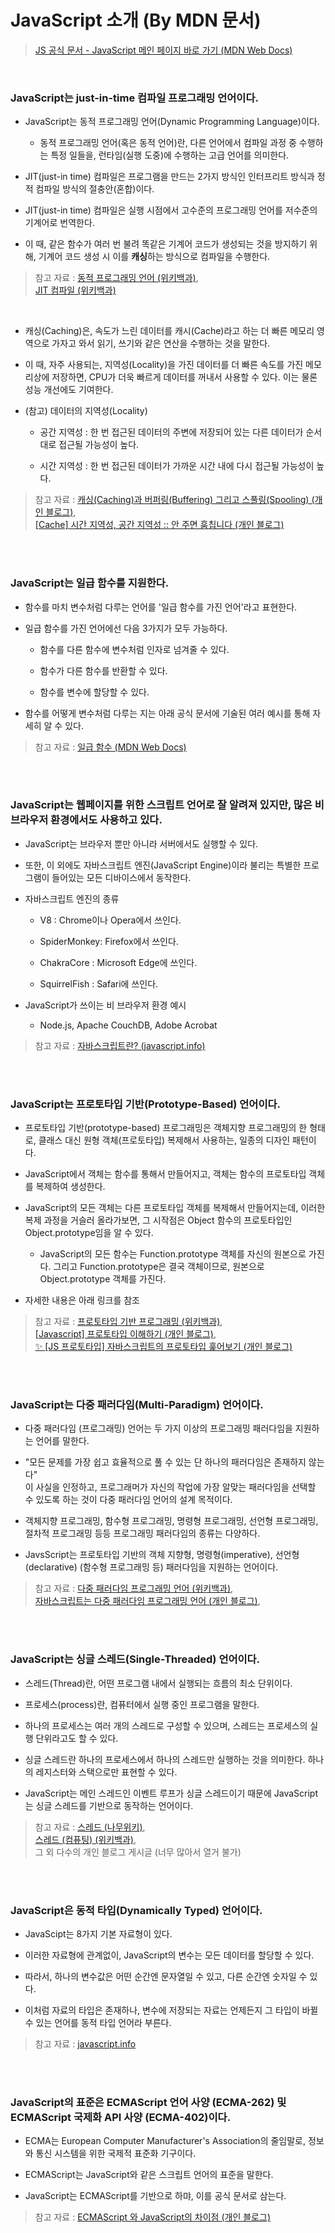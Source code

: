 # JavaScript 소개 (By MDN 문서)

> <a href="https://developer.mozilla.org/ko/docs/Web/JavaScript">JS 공식 문서 - JavaScript 메인 페이지 바로 가기 (MDN Web Docs)</a>

<br/>

### JavaScript는 <strong>just-in-time</strong> 컴파일 프로그래밍 언어이다.

- JavaScript는 동적 프로그래밍 언어(Dynamic Programming Language)이다.

  - 동적 프로그래밍 언어(혹은 동적 언어)란, 다른 언어에서 컴파일 과정 중 수행하는 특정 일들을, 런타임(실행 도중)에 수행하는 고급 언어를 의미한다.

* JIT(just-in time) 컴파일은 프로그램을 만드는 2가지 방식인 인터프리트 방식과 정적 컴파일 방식의 절충안(혼합)이다.

- JIT(just-in time) 컴파일은 실행 시점에서 고수준의 프로그래밍 언어를 저수준의 기계어로 번역한다.

- 이 때, 같은 함수가 여러 번 불려 똑같은 기계어 코드가 생성되는 것을 방지하기 위해, 기계어 코드 생성 시 이를 <strong>캐싱</strong>하는 방식으로 컴파일을 수행한다.

> 참고 자료 : <a href="https://ko.wikipedia.org/wiki/%EB%8F%99%EC%A0%81_%ED%94%84%EB%A1%9C%EA%B7%B8%EB%9E%98%EB%B0%8D_%EC%96%B8%EC%96%B4"> 동적 프로그래밍 언어 (위키백과)</a>,  
> <a href="https://ko.wikipedia.org/wiki/JIT_%EC%BB%B4%ED%8C%8C%EC%9D%BC"> JIT 컴파일 (위키백과)</a>

<br/>

- 캐싱(Caching)은, 속도가 느린 데이터를 캐시(Cache)라고 하는 더 빠른 메모리 영역으로 가자고 와서 읽기, 쓰기와 같은 연산을 수행하는 것을 말한다.

* 이 때, 자주 사용되는, 지역성(Locality)을 가진 데이터를 더 빠른 속도를 가진 메모리상에 저장하면, CPU가 더욱 빠르게 데이터를 꺼내서 사용할 수 있다. 이는 물론 성능 개선에도 기여한다.

* (참고) 데이터의 지역성(Locality)

  - 공간 지역성 : 한 번 접근된 데이터의 주변에 저장되어 있는 다른 데이터가 순서대로 접근될 가능성이 높다.

  - 시간 지역성 : 한 번 접근된 데이터가 가까운 시간 내에 다시 접근될 가능성이 높다.

> 참고 자료 : <a href="https://m.blog.naver.com/complusblog/221204759836">캐싱(Caching)과 버퍼링(Buffering) 그리고 스풀링(Spooling) (개인 블로그)</a>,  
> <a href="https://literate-t.tistory.com/73">[Cache] 시간 지역성, 공간 지역성 :: 안 주면 훔칩니다 (개인 블로그)</a>

<br/><br/>

### JavaScript는 일급 함수를 지원한다.

- 함수를 마치 변수처럼 다루는 언어를 '일급 함수를 가진 언어'라고 표현한다.

- 일급 함수를 가진 언어에선 다음 3가지가 모두 가능하다.

  - 함수를 다른 함수에 변수처럼 인자로 넘겨줄 수 있다.

  - 함수가 다른 함수를 반환할 수 있다.

  * 함수를 변수에 할당할 수 있다.

* 함수를 어떻게 변수처럼 다루는 지는 아래 공식 문서에 기술된 여러 예시를 통해 자세히 알 수 있다.

> 참고 자료 : <a href="https://developer.mozilla.org/ko/docs/Glossary/First-class_Function"> 일급 함수 (MDN Web Docs)</a>

<br/><br/>

### JavaScript는 웹페이지를 위한 스크립트 언어로 잘 알려져 있지만, 많은 비 브라우저 환경에서도 사용하고 있다.

* JavaScript는 브라우저 뿐만 아니라 서버에서도 실행할 수 있다.

* 또한, 이 외에도 자바스크립트 엔진(JavaScript Engine)이라 불리는 특별한 프로그램이 들어있는 모든 디바이스에서 동작한다.

* 자바스크립트 엔진의 종류

  * V8 : Chrome이나 Opera에서 쓰인다.

  * SpiderMonkey: Firefox에서 쓰인다.

  * ChakraCore : Microsoft Edge에 쓰인다.

  * SquirrelFish : Safari에 쓰인다.

- JavaScript가 쓰이는 비 브라우저 환경 예시

  - Node.js, Apache CouchDB, Adobe Acrobat

> 참고 자료 : <a href="https://ko.javascript.info/intro">자바스크립트란? (javascript.info)</a>

<br/><br/>

### JavaScript는 프로토타입 기반(Prototype-Based) 언어이다.

- 프로토타입 기반(prototype-based) 프로그래밍은 객체지향 프로그래밍의 한 형태로, 클래스 대신 원형 객체(프로토타입) 복제해서 사용하는, 일종의 디자인 패턴이다.

* JavaScript에서 객체는 함수를 통해서 만들어지고, 객체는 함수의 프로토타입 객체를 복제하여 생성한다.

* JavaScript의 모든 객체는 다른 프로토타입 객체를 복제해서 만들어지는데, 이러한 복제 과정을 거슬러 올라가보면, 그 시작점은 Object 함수의 프로토타입인 Object.prototype임을 알 수 있다.

  - JavaScript의 모든 함수는 Function.prototype 객체를 자신의 원본으로 가진다. 그리고 Function.prototype은 결국 객체이므로, 원본으로 Object.prototype 객체를 가진다.

* 자세한 내용은 아래 링크를 참조

> 참고 자료 : <a href="https://ko.wikipedia.org/wiki/%ED%94%84%EB%A1%9C%ED%86%A0%ED%83%80%EC%9E%85_%EA%B8%B0%EB%B0%98_%ED%94%84%EB%A1%9C%EA%B7%B8%EB%9E%98%EB%B0%8D">프로토타입 기반 프로그래밍 (위키백과)</a>,  
> <a href="https://medium.com/@bluesh55/javascript-prototype-%EC%9D%B4%ED%95%B4%ED%95%98%EA%B8%B0-f8e67c286b67">[Javascript] 프로토타입 이해하기 (개인 블로그)</a>,  
> <a href="https://evan-moon.github.io/2019/10/23/js-prototype/">✨ [JS 프로토타입] 자바스크립트의 프로토타입 훑어보기 (개인 블로그)</a>

<br/><br/>

### JavaScript는 다중 패러다임(Multi-Paradigm) 언어이다.

- 다중 패러다임 (프로그래밍) 언어는 두 가지 이상의 프로그래밍 패러다임을 지원하는 언어를 말한다.

* "모든 문제를 가장 쉽고 효율적으로 풀 수 있는 단 하나의 패러다임은 존재하지 않는다"  
  이 사실을 인정하고, 프로그래머가 자신의 작업에 가장 알맞는 패러다임을 선택할 수 있도록 하는 것이 다중 패러다임 언어의 설계 목적이다.

* 객체지향 프로그래밍, 함수형 프로그래밍, 명령형 프로그래밍, 선언형 프로그래밍, 절차적 프로그래밍 등등 프로그래밍 패러다임의 종류는 다양하다.

* JavsScript는 프로토타입 기반의 객체 지향형, 명령형(imperative), 선언형(declarative) (함수형 프로그래밍 등) 패러다임을 지원하는 언어이다.

> 참고 자료 : <a href="https://ko.wikipedia.org/wiki/%EB%8B%A4%EC%A4%91_%ED%8C%A8%EB%9F%AC%EB%8B%A4%EC%9E%84_%ED%94%84%EB%A1%9C%EA%B7%B8%EB%9E%98%EB%B0%8D_%EC%96%B8%EC%96%B4">다중 패러다임 프로그래밍 언어 (위키백과)</a>,  
> <a href="https://velog.io/@j-_-eun125/자바스크립트는-다중-패러다임-프로그래밍-언어">자바스크립트는 다중 패러다임 프로그래밍 언어 (개인 블로그)</a>,

<br/><br/>

### JavaScript는 싱글 스레드(Single-Threaded) 언어이다.

- 스레드(Thread)란, 어떤 프로그램 내에서 실행되는 흐름의 최소 단위이다.

* 프로세스(process)란, 컴퓨터에서 실행 중인 프로그램을 말한다.

* 하나의 프로세스는 여러 개의 스레드로 구성할 수 있으며, 스레드는 프로세스의 실행 단위라고도 할 수 있다.

* 싱글 스레드란 하나의 프로세스에서 하나의 스레드만 실행하는 것을 의미한다. 하나의 레지스터와 스택으로만 표현할 수 있다.

* JavaScript는 메인 스레드인 이벤트 루프가 싱글 스레드이기 때문에 JavaScript는 싱글 스레드를 기반으로 동작하는 언어이다.

> 참고 자료 : <a href="https://namu.wiki/w/%EC%8A%A4%EB%A0%88%EB%93%9C">스레드 (나무위키)</a>,  
> <a href="https://ko.wikipedia.org/wiki/%EC%8A%A4%EB%A0%88%EB%93%9C_(%EC%BB%B4%ED%93%A8%ED%8C%85)">스레드 (컴퓨팅) (위키백과)</a>,  
> 그 외 다수의 개인 블로그 게시글 (너무 많아서 열거 불가)

<br/><br/>

### JavaScript은 동적 타입(Dynamically Typed) 언어이다.

* JavaScipt는 8가지 기본 자료형이 있다.

* 이러한 자료형에 관계없이, JavaScript의 변수는 모든 데이터를 할당할 수 있다.

* 따라서, 하나의 변수값은 어떤 순간엔 문자열일 수 있고, 다른 순간엔 숫자일 수 있다.

* 이처럼 자료의 타입은 존재하나, 변수에 저장되는 자료는 언제든지 그 타입이 바뀔 수 있는 언어를 동적 타입 언어라 부른다.

> 참고 자료 : <a href="https://ko.javascript.info/">javascript.info</a>

<br/><br/>

### JavaScript의 표준은 ECMAScript 언어 사양 (ECMA-262) 및 ECMAScript 국제화 API 사양 (ECMA-402)이다.

* ECMA는 European Computer Manufacturer's Association의 줄임말로, 정보와 통신 시스템을 위한 국제적 표준화 기구이다. 

* ECMAScript는 JavaScript와 같은 스크립트 언어의 표준을 말한다.

* JavaScript는 ECMAScript를 기반으로 하먀, 이를 공식 문서로 삼는다.

> 참고 자료 : <a href="https://sustainable-dev.tistory.com/105">ECMAScript 와 JavaScript의 차이점 (개인 블로그)</a>